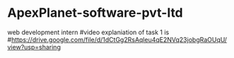 # ApexPlanet-software-pvt-ltd
web development intern
#video explaniation of task 1 is #https://drive.google.com/file/d/1dCtGg2RsAqleu4qE2NVq23jobgRaOUqU/view?usp=sharing
